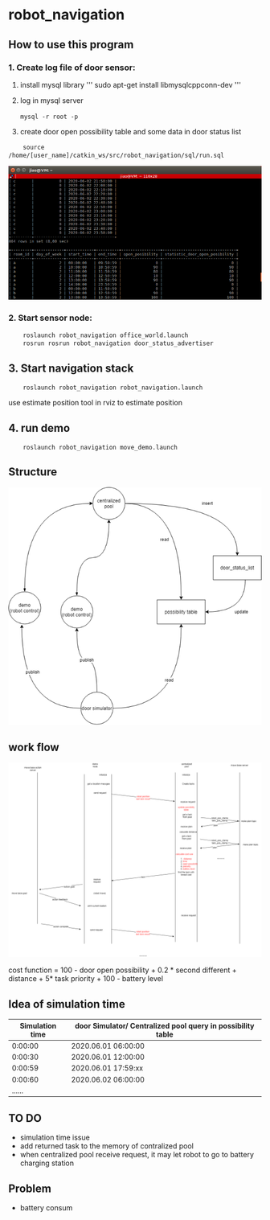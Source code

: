 # robot_navigation
## How to use this program

### 1.  Create log file of door sensor:
1. install mysql library
'''
sudo apt-get install libmysqlcppconn-dev
'''

2. log in mysql server 

    `mysql -r root -p`

3. create door open possibility table and some data in  door status list
```
    source /home/[user_name]/catkin_ws/src/robot_navigation/sql/run.sql
```
![table_list](./img/create_table_and_list.png)

### 2.  Start sensor node:
```
    roslaunch robot_navigation office_world.launch
    rosrun rosrun robot_navigation door_status_advertiser
```
## 3. Start navigation stack
```
    roslaunch robot_navigation robot_navigation.launch
```
use estimate position tool in rviz to estimate position

## 4. run demo
```
    roslaunch robot_navigation move_demo.launch
```
## Structure

![structure](./img/scheduler-ros_structure.png)

## work flow
![work flow](./img/scheduler-ros_workflow.png)

cost function = 100 - door open possibility +  0.2 * second different +  distance + 5* task priority + 100 - battery level

## Idea of simulation time
| Simulation time | door Simulator/ Centralized pool query in possibility table |
------|------------|
|   0:00:00 |   2020.06.01 06:00:00 | 
|   0:00:30 |   2020.06.01 12:00:00 |
|   0:00:59 |   2020.06.01 17:59:xx |
|   0:00:60 |   2020.06.02 06:00:00 |
|   ......     |

## TO DO

- simulation time issue
- add returned task to the memory of contralized pool
- when centralized pool receive request, it may let robot to go to battery charging station

## Problem

- battery consum